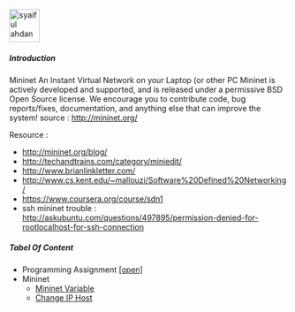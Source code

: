 <img src="https://github.com/syaifulahdan/mininet/blob/master/image/12647297_10206126871636832_6324690566074168245_n.jpg" width="55px" height="60px" alt="syaiful ahdan" />


##### Introduction

Mininet An Instant Virtual Network on your Laptop (or other PC
Mininet is actively developed and supported, and is released under a permissive BSD Open Source license. We encourage you to contribute code, bug reports/fixes, documentation, and anything else that can improve the system! source : http://mininet.org/

Resource :

- http://mininet.org/blog/
- http://techandtrains.com/category/miniedit/
- http://www.brianlinkletter.com/
- http://www.cs.kent.edu/~mallouzi/Software%20Defined%20Networking/
- https://www.coursera.org/course/sdn1
- ssh mininet trouble : http://askubuntu.com/questions/497895/permission-denied-for-rootlocalhost-for-ssh-connection  

##### Tabel Of Content

-  Programming Assignment [[open]](https://github.com/syaifulahdan/mininet/tree/master/Assignment-SDN)
-  Mininet
   -  [Mininet Variable](https://github.com/syaifulahdan/mininet/blob/master/mininet/read-mininet-varible.md)
   -  [Change IP Host](https://github.com/syaifulahdan/mininet/blob/master/mininet/mininet-change_ip_host.md)
